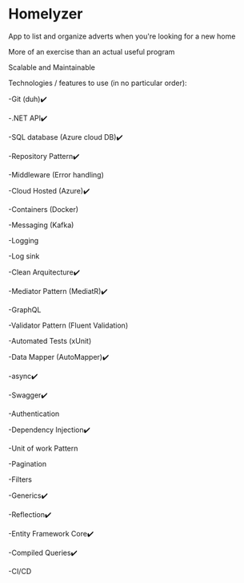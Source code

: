 # Homelyzer
App to list and organize adverts when you're looking for a new home

More of an exercise than an actual useful program

Scalable and Maintainable

Technologies / features to use (in no particular order):

-Git (duh)✔️

-.NET API✔️

-SQL database (Azure cloud DB)✔️

-Repository Pattern✔️

-Middleware (Error handling)

-Cloud Hosted (Azure)✔️

-Containers (Docker)

-Messaging (Kafka)

-Logging

-Log sink

-Clean Arquitecture✔️

-Mediator Pattern (MediatR)✔️

-GraphQL

-Validator Pattern (Fluent Validation)

-Automated Tests (xUnit)

-Data Mapper (AutoMapper)✔️

-async✔️

-Swagger✔️

-Authentication

-Dependency Injection✔️

-Unit of work Pattern

-Pagination

-Filters

-Generics✔️

-Reflection✔️

-Entity Framework Core✔️

-Compiled Queries✔️

-CI/CD
